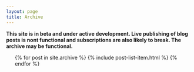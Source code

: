 ```yaml
---
layout: page
title: Archive
---
```


**This site is in beta and under active development. Live publishing of blog posts is nont functional and subscriptions are also likely to break. The archive may be functional.**

<ul class="post-list">
  {% for post in site.archive %}
    {% include post-list-item.html %}
  {% endfor %}
</ul>